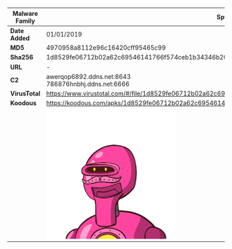| Malware Family | Spynote                                                      |
| -------------- | ------------------------------------------------------------ |
| **Date Added** | 01/01/2019                                                   |
| **MD5**        | 4970958a8112e96c16420cff95465c99                             |
| **Sha256**     | 1d8529fe06712b02a62c69546141766f574ceb1b34346b2047cfcc23448b5d79 |
| **URL**        | -                                                            |
| **C2**         | awerqop6892.ddns.net:8643<br />786876hnbhj.ddns.net:6666     |
| **VirusTotal** | https://www.virustotal.com/#/file/1d8529fe06712b02a62c69546141766f574ceb1b34346b2047cfcc23448b5d79/detection |
| **Koodous**    | https://koodous.com/apks/1d8529fe06712b02a62c69546141766f574ceb1b34346b2047cfcc23448b5d79 |
|                | ![](../assets/1d8529fe06712b02a62c69546141766f574ceb1b34346b2047cfcc23448b5d79.png) |